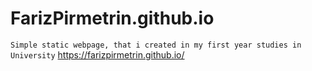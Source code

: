 # FarizPirmetrin.github.io
```Simple static webpage, that i created in my first year studies in University```
https://farizpirmetrin.github.io/
